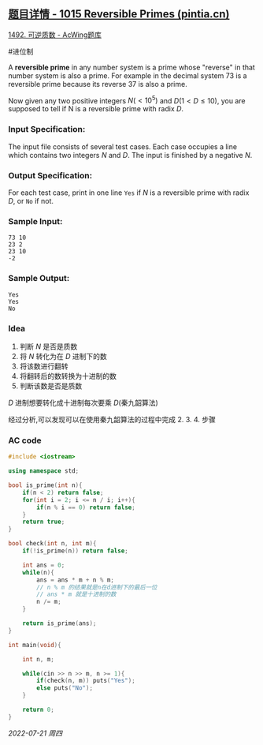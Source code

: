 ## [题目详情 - 1015 Reversible Primes (pintia.cn)](https://pintia.cn/problem-sets/994805342720868352/problems/994805495863296000)

[1492. 可逆质数 - AcWing题库](https://www.acwing.com/problem/content/1494/)

#进位制 

A **reversible prime** in any number system is a prime whose "reverse" in that number system is also a prime. For example in the decimal system 73 is a reversible prime because its reverse 37 is also a prime.

Now given any two positive integers $N (<10^5)$ and $D (1<D≤10)$, you are supposed to tell if N is a reversible prime with radix $D$.

### Input Specification:

The input file consists of several test cases. Each case occupies a line which contains two integers $N$ and $D$. The input is finished by a negative $N$.

### Output Specification:

For each test case, print in one line `Yes` if $N$ is a reversible prime with radix $D$, or `No` if not.

### Sample Input:

```in
73 10
23 2
23 10
-2
```

### Sample Output:

```out
Yes
Yes
No
```

### Idea

1. 判断 $N$ 是否是质数
2. 将 $N$ 转化为在 $D$ 进制下的数
3. 将该数进行翻转
4. 将翻转后的数转换为十进制的数
5. 判断该数是否是质数


$D$ 进制想要转化成十进制每次要乘 $D$(秦九韶算法)

经过分析,可以发现可以在使用秦九韶算法的过程中完成 2. 3. 4. 步骤

### AC code

```cpp
#include <iostream>

using namespace std;

bool is_prime(int n){
    if(n < 2) return false;
    for(int i = 2; i <= n / i; i++){
        if(n % i == 0) return false;
    }
    return true;
}

bool check(int n, int m){
    if(!is_prime(n)) return false;

    int ans = 0;
    while(n){
        ans = ans * m + n % m;
        // n % m 的结果就是n在d进制下的最后一位
        // ans * m 就是十进制的数
        n /= m;
    }

    return is_prime(ans);
}

int main(void){

    int n, m;

    while(cin >> n >> m, n >= 1){
        if(check(n, m)) puts("Yes");
        else puts("No");
    }

    return 0;
}
```


*2022-07-21 周四*